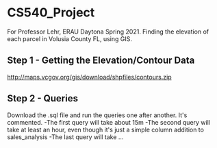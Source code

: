 # CS540_Project
For Professor Lehr, ERAU Daytona Spring 2021. Finding the elevation of each parcel in Volusia County FL, using GIS.

## Step 1 - Getting the Elevation/Contour Data
http://maps.vcgov.org/gis/download/shpfiles/contours.zip

## Step 2 - Queries
Download the .sql file and run the queries one after another. It's commented.
-The first query will take about 15m
-The second query will take at least an hour, even though it's just a simple column addition to sales_analysis
-The last query will take ...
